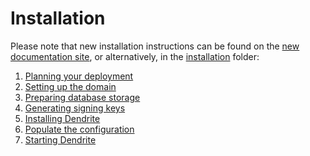# Installation

Please note that new installation instructions can be found
on the [new documentation site](https://matrix-org.github.io/dendrite/),
or alternatively, in the [installation](installation/) folder:

1. [Planning your deployment](installation/1_planning.md)
2. [Setting up the domain](installation/2_domainname.md)
3. [Preparing database storage](installation/3_database.md)
4. [Generating signing keys](installation/4_signingkey.md)
5. [Installing Dendrite](installation/5_install_monolith.md)
6. [Populate the configuration](installation/7_configuration.md)
7. [Starting Dendrite](installation/8_starting_monolith.md)
